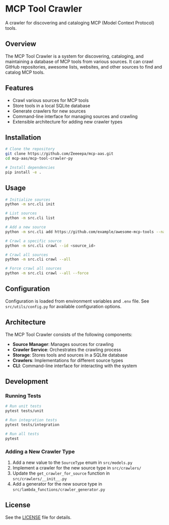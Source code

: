 # MCP Tool Crawler

A crawler for discovering and cataloging MCP (Model Context Protocol) tools.

## Overview

The MCP Tool Crawler is a system for discovering, cataloging, and maintaining a database of MCP tools from various sources. It can crawl GitHub repositories, awesome lists, websites, and other sources to find and catalog MCP tools.

## Features

- Crawl various sources for MCP tools
- Store tools in a local SQLite database
- Generate crawlers for new sources
- Command-line interface for managing sources and crawling
- Extensible architecture for adding new crawler types

## Installation

```bash
# Clone the repository
git clone https://github.com/Zeeeepa/mcp-aas.git
cd mcp-aas/mcp-tool-crawler-py

# Install dependencies
pip install -e .
```

## Usage

```bash
# Initialize sources
python -m src.cli init

# List sources
python -m src.cli list

# Add a new source
python -m src.cli add https://github.com/example/awesome-mcp-tools --name "Example Awesome List" --type github_awesome_list

# Crawl a specific source
python -m src.cli crawl --id <source_id>

# Crawl all sources
python -m src.cli crawl --all

# Force crawl all sources
python -m src.cli crawl --all --force
```

## Configuration

Configuration is loaded from environment variables and `.env` file. See `src/utils/config.py` for available configuration options.

## Architecture

The MCP Tool Crawler consists of the following components:

- **Source Manager**: Manages sources for crawling
- **Crawler Service**: Orchestrates the crawling process
- **Storage**: Stores tools and sources in a SQLite database
- **Crawlers**: Implementations for different source types
- **CLI**: Command-line interface for interacting with the system

## Development

### Running Tests

```bash
# Run unit tests
pytest tests/unit

# Run integration tests
pytest tests/integration

# Run all tests
pytest
```

### Adding a New Crawler Type

1. Add a new value to the `SourceType` enum in `src/models.py`
2. Implement a crawler for the new source type in `src/crawlers/`
3. Update the `get_crawler_for_source` function in `src/crawlers/__init__.py`
4. Add a generator for the new source type in `src/lambda_functions/crawler_generator.py`

## License

See the [LICENSE](../LICENSE) file for details.

